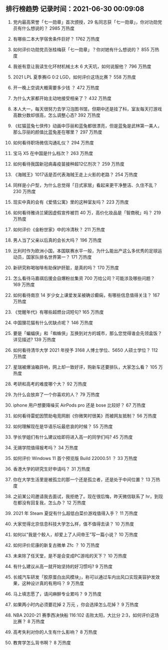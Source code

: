 
## 排行榜趋势 记录时间：2021-06-30 00:09:08
  
  1. 党内最高荣誉「七一勋章」首次颁授，29 名同志获「七一勋章」，你对功勋党员有什么想说的？ 2985 万热度
    
  2. 有哪些二本大学宿舍条件巨好？ 1762 万热度
    
  3. 如何评价功勋党员张桂梅获「七一勋章」？你对她有什么想说的？ 855 万热度
    
  4. 我爸有意让我读生化环材机械土木 6 大天坑，如何说服他？ 796 万热度
    
  5. 2021 LPL 夏季赛iG 0:2 LGD，如何评价这场比赛？ 558 万热度
    
  6. 开一晚上空调大概需要多少钱 ？ 472 万热度
    
  7. 为什么大家都开始主动地接受相亲了？ 432 万热度
    
  8. 本人大一，每天很努力去学习泡图书馆，但期中还是挂了科，室友每天打游戏高数分数却很高，怎么调整心态? 392 万热度
    
  9. 《虹猫蓝兔七侠传》动画中莎丽和蓝兔都很漂亮，但是蓝兔是武林第一美人，那么莎丽的颜值比蓝兔差在哪里？ 297 万热度
    
  10. 如何看待职场微信沟通礼仪？ 294 万热度
    
  11. 宝马 X5 在中国是什么档次？ 263 万热度
    
  12. 如何看待我国新冠病毒疫苗接种超12亿剂次？ 259 万热度
    
  13. 《海贼王》1017话是否代表海贼王走上火影的老路？ 254 万热度
    
  14. 同样是小户型，为什么总觉得「日式家居」看起来更干净整洁、久住不乱？ 230 万热度
    
  15. 现实中真的会有《爱情公寓》里的这种室友吗？ 223 万热度
    
  16. 如何看待雅诗兰黛因虚假宣传被罚 40 万，高价化妆品是「智商税」吗？ 219 万热度
    
  17. 如何评价《金粉世家》中的冷清秋？ 211 万热度
    
  18. 男人当了父亲以后真的会长大吗？ 196 万热度
    
  19. 比利时作为欧洲小国，本国联赛水平一般，为什么能出产这么多优秀的足球运动员，国家队排名世界第一？ 171 万热度
    
  20. 新研究称喝咖啡有助保护肝脏，是真的吗？ 170 万热度
    
  21. 怎么看待马嘉祺后援会自爆粉丝集资 700 万给公司？可能涉及哪些问题？ 169 万热度
    
  22. 如何看待南京 14 岁少女上课爱发呆被确诊癫痫，有哪些信息值得关注？ 167 万热度
    
  23. 《觉醒年代》有哪些超燃台词短句? 165 万热度
    
  24. 中国狸花猫有什么优缺点呢？ 146 万热度
    
  25. 要是「蝙蝠侠」和「蜘蛛侠」互换到对方的城市，那么您觉得谁会先领盒饭？详见描述? 139 万热度
    
  26. 如何看待清华大学 2021 年授予 3168 人博士学位、5650 人硕士学位？ 112 万热度
    
  27. 星瑞被爆油箱异响，网上却一致好评，购新车还要排队，大家怎么看？ 105 万热度
    
  28. 考研和高考的难度哪个大？ 92 万热度
    
  29. 为什么会放弃了一个你喜欢的人？ 79 万热度
    
  30. iphone 用户想要降噪买 AirPods pro 还是 bose 比较好？ 67 万热度
    
  31. 如何看待雷蛇因赞助电竞网剧《你微笑时很美》而被网友抵制？ 56 万热度
    
  32. 如何理解现在是华语乐坛最悲哀的时候？ 55 万热度
    
  33. 学长学姐们有什么建议给即将进入高一的同学们吗? 45 万热度
    
  34. 无锡学院值得报考吗？ 34 万热度
    
  35. 如何评价 Windows 11 首个预览版 Build 22000.51 ？ 33 万热度
    
  36. 香港大学的研究生好申请吗？ 31 万热度
    
  37. 你在大学生活里是被孤立的那一个还是孤立者，还是处于中间位置？ 13 万热度
    
  38. 之前某公司邀请我去面试，我拒绝了。现在很后悔，昨天微信联系了 hr，到现在都没有回复我，怎么办？ 12 万热度
    
  39. 2021 年 Steam 夏促有什么超低白菜价游戏值得入手？ 11 万热度
    
  40. 大家觉得北京信息科技大学怎么样，值不值得去读？ 10 万热度
    
  41. 如何以“我是个鲛人，却爱上了人间帝王”写一篇小说？ 10 万热度
    
  42. 如何评价尼康的新复古微单 Zfc ？ 10 万热度
    
  43. 未来除了任天堂，是不是会变成PC游戏的天下？ 10 万热度
    
  44. 有什么建议从高一就开始坚持的好习惯吗? 9 万热度
    
  45. 长城汽车研发「胶原蛋白出风模块」，称可以通过车内出风口实现美容护发效果，这种设计真的有用吗？ 9 万热度
    
  46. 马上填志愿了，请问麻醉专业累吗？ 9 万热度
    
  47. 如果两小时内必须要花掉 2 万元 ，你会选择怎么花掉？ 9 万热度
    
  48. NBA 2020-21 赛季西决快船 116:102 击败太阳，大比分 2:3，如何评价这场比赛？ 8 万热度
    
  49. 高考失利对你的人生有什么影响？ 8 万热度
    
  50. 教育学怎么背书啊？ 8 万热度
    